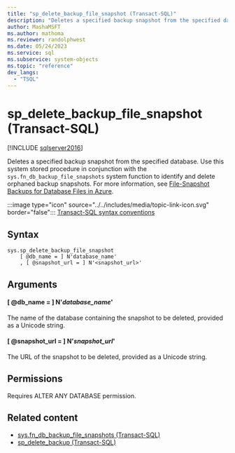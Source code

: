 ```yaml
---
title: "sp_delete_backup_file_snapshot (Transact-SQL)"
description: "Deletes a specified backup snapshot from the specified database."
author: MashaMSFT
ms.author: mathoma
ms.reviewer: randolphwest
ms.date: 05/24/2023
ms.service: sql
ms.subservice: system-objects
ms.topic: "reference"
dev_langs:
  - "TSQL"
---
```

# sp_delete_backup_file_snapshot (Transact-SQL)

[!INCLUDE [sqlserver2016](../../includes/applies-to-version/sqlserver2016.md)]

Deletes a specified backup snapshot from the specified database. Use this system stored procedure in conjunction with the `sys.fn_db_backup_file_snapshots` system function to identify and delete orphaned backup snapshots. For more information, see [File-Snapshot Backups for Database Files in Azure](../backup-restore/file-snapshot-backups-for-database-files-in-azure.md).

:::image type="icon" source="../../includes/media/topic-link-icon.svg" border="false"::: [Transact-SQL syntax conventions](../../t-sql/language-elements/transact-sql-syntax-conventions-transact-sql.md)

## Syntax

```syntaxsql
sys.sp_delete_backup_file_snapshot
    [ @db_name = ] N'database_name'
    , [ @snapshot_url = ] N'<snapshot_url>'
```

## Arguments

#### [ @db_name = ] N'*database_name*'

The name of the database containing the snapshot to be deleted, provided as a Unicode string.

#### [ @snapshot_url = ] N'*snapshot_url*'

The URL of the snapshot to be deleted, provided as a Unicode string.

## Permissions

Requires ALTER ANY DATABASE permission.

## Related content

- [sys.fn_db_backup_file_snapshots (Transact-SQL)](../system-functions/sys-fn-db-backup-file-snapshots-transact-sql.md)
- [sp_delete_backup (Transact-SQL)](snapshot-backup-sp-delete-backup.md)
